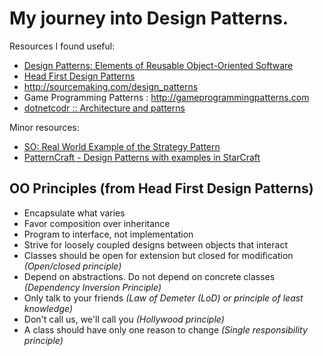 # My journey into Design Patterns.

Resources I found useful:
* [Design Patterns: Elements of Reusable Object-Oriented Software](https://www.goodreads.com/book/show/85009.Design_Patterns)
* [Head First Design Patterns](https://www.goodreads.com/book/show/58128.Head_First_Design_Patterns)
* http://sourcemaking.com/design_patterns
* Game Programming Patterns : http://gameprogrammingpatterns.com
* [dotnetcodr :: Architecture and patterns](https://dotnetcodr.com/architecture-and-patterns/)

Minor resources:
* [SO: Real World Example of the Strategy Pattern](http://stackoverflow.com/questions/370258/real-world-example-of-the-strategy-pattern)
* [PatternCraft - Design Patterns with examples in StarCraft](https://www.youtube.com/playlist?list=PL8B19C3040F6381A2)

## OO Principles (from Head First Design Patterns)
* Encapsulate what varies
* Favor composition over inheritance
* Program to interface, not implementation
* Strive for loosely coupled designs between objects that interact
* Classes should be open for extension but closed for modification _(Open/closed principle)_
* Depend on abstractions. Do not depend on concrete classes _(Dependency Inversion Principle)_
* Only talk to your friends _(Law of Demeter (LoD) or principle of least knowledge)_
* Don't call us, we'll call you _(Hollywood principle)_
* A class should have only one reason to change _(Single responsibility principle)_
